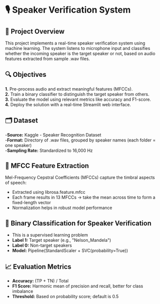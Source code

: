 # 🎙️ Speaker Verification System
## 📌 Project Overview
This project implements a real-time speaker verification system using machine learning. The system listens to microphone input and classifies whether the incoming speaker is the target speaker or not, based on audio features extracted from sample .wav files.
## 🔍 Objectives
**1.** Pre-process audio and extract meaningful features (MFCCs). <br>
**2.** Train a binary classifier to distinguish the target speaker from others.<br>
**3.** Evaluate the model using relevant metrics like accuracy and F1-score.<br>
**4.** Deploy the solution with a real-time Streamlit web interface.
## 🗂️ Dataset
-**Source:** Kaggle - Speaker Recognition Dataset <br>
-**Format:** Directory of .wav files, grouped by speaker names (each folder = one speaker)<br>
-**Sampling Rate:** Standardized to 16,000 Hz
## 🎵 MFCC Feature Extraction
Mel-Frequency Cepstral Coefficients (MFCCs) capture the timbral aspects of speech:<br>
- Extracted using librosa.feature.mfcc<br>
- Each frame results in 13 MFCCs → take the mean across time to form a fixed-length vector<br>
- Normalization helps in robust model performance
## 🧠 Binary Classification for Speaker Verification
- This is a supervised learning problem<br>
- **Label 1:** Target speaker (e.g., "Nelson_Mandela")<br>
- **Label 0:** Non-target speakers<br>
- **Model:** Pipeline(StandardScaler + SVC(probability=True))
## 📈 Evaluation Metrics
- **Accuracy:** (TP + TN) / Total<br>
- **F1 Score:** Harmonic mean of precision and recall, better for class imbalance<br>
- **Threshold:** Based on probability score; default is 0.5 
